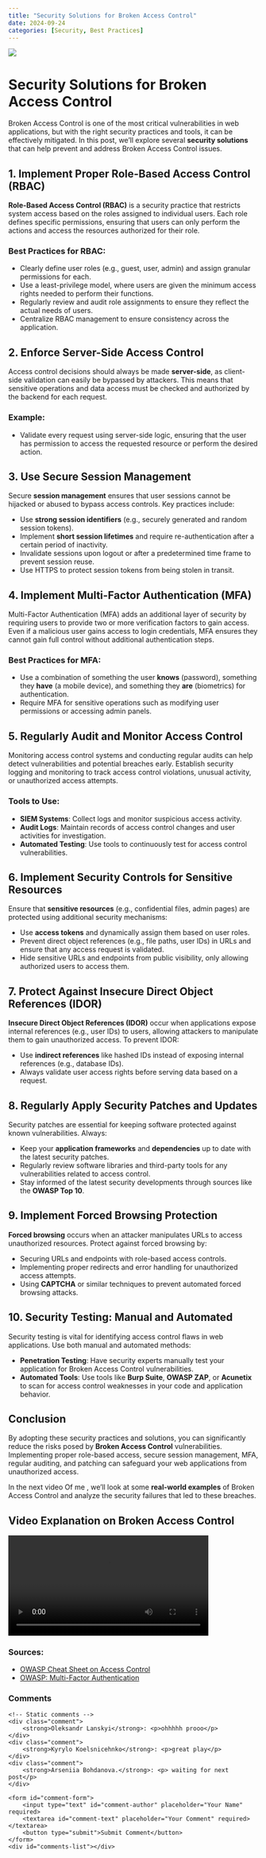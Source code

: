 ```yaml
---
title: "Security Solutions for Broken Access Control"
date: 2024-09-24
categories: [Security, Best Practices]
---
```

![](https://firebasestorage.googleapis.com/v0/b/broken-access-control-51b07.appspot.com/o/1_3z3zxJj_GzArgT2SIy529w.png?alt=media&token=311f6de8-7337-4c63-91ff-3af7faeb0d95)
# Security Solutions for Broken Access Control

Broken Access Control is one of the most critical vulnerabilities in web applications, but with the right security practices and tools, it can be effectively mitigated. In this post, we’ll explore several **security solutions** that can help prevent and address Broken Access Control issues.

## 1. Implement Proper Role-Based Access Control (RBAC)

**Role-Based Access Control (RBAC)** is a security practice that restricts system access based on the roles assigned to individual users. Each role defines specific permissions, ensuring that users can only perform the actions and access the resources authorized for their role.

### Best Practices for RBAC:
- Clearly define user roles (e.g., guest, user, admin) and assign granular permissions for each.
- Use a least-privilege model, where users are given the minimum access rights needed to perform their functions.
- Regularly review and audit role assignments to ensure they reflect the actual needs of users.
- Centralize RBAC management to ensure consistency across the application.

## 2. Enforce Server-Side Access Control

Access control decisions should always be made **server-side**, as client-side validation can easily be bypassed by attackers. This means that sensitive operations and data access must be checked and authorized by the backend for each request.

### Example:
- Validate every request using server-side logic, ensuring that the user has permission to access the requested resource or perform the desired action.

## 3. Use Secure Session Management

Secure **session management** ensures that user sessions cannot be hijacked or abused to bypass access controls. Key practices include:
- Use **strong session identifiers** (e.g., securely generated and random session tokens).
- Implement **short session lifetimes** and require re-authentication after a certain period of inactivity.
- Invalidate sessions upon logout or after a predetermined time frame to prevent session reuse.
- Use HTTPS to protect session tokens from being stolen in transit.

## 4. Implement Multi-Factor Authentication (MFA)

Multi-Factor Authentication (MFA) adds an additional layer of security by requiring users to provide two or more verification factors to gain access. Even if a malicious user gains access to login credentials, MFA ensures they cannot gain full control without additional authentication steps.

### Best Practices for MFA:
- Use a combination of something the user **knows** (password), something they **have** (a mobile device), and something they **are** (biometrics) for authentication.
- Require MFA for sensitive operations such as modifying user permissions or accessing admin panels.

## 5. Regularly Audit and Monitor Access Control

Monitoring access control systems and conducting regular audits can help detect vulnerabilities and potential breaches early. Establish security logging and monitoring to track access control violations, unusual activity, or unauthorized access attempts.

### Tools to Use:
- **SIEM Systems**: Collect logs and monitor suspicious access activity.
- **Audit Logs**: Maintain records of access control changes and user activities for investigation.
- **Automated Testing**: Use tools to continuously test for access control vulnerabilities.

## 6. Implement Security Controls for Sensitive Resources

Ensure that **sensitive resources** (e.g., confidential files, admin pages) are protected using additional security mechanisms:
- Use **access tokens** and dynamically assign them based on user roles.
- Prevent direct object references (e.g., file paths, user IDs) in URLs and ensure that any access request is validated.
- Hide sensitive URLs and endpoints from public visibility, only allowing authorized users to access them.

## 7. Protect Against Insecure Direct Object References (IDOR)

**Insecure Direct Object References (IDOR)** occur when applications expose internal references (e.g., user IDs) to users, allowing attackers to manipulate them to gain unauthorized access. To prevent IDOR:
- Use **indirect references** like hashed IDs instead of exposing internal references (e.g., database IDs).
- Always validate user access rights before serving data based on a request.

## 8. Regularly Apply Security Patches and Updates

Security patches are essential for keeping software protected against known vulnerabilities. Always:
- Keep your **application frameworks** and **dependencies** up to date with the latest security patches.
- Regularly review software libraries and third-party tools for any vulnerabilities related to access control.
- Stay informed of the latest security developments through sources like the **OWASP Top 10**.

## 9. Implement Forced Browsing Protection

**Forced browsing** occurs when an attacker manipulates URLs to access unauthorized resources. Protect against forced browsing by:
- Securing URLs and endpoints with role-based access controls.
- Implementing proper redirects and error handling for unauthorized access attempts.
- Using **CAPTCHA** or similar techniques to prevent automated forced browsing attacks.

## 10. Security Testing: Manual and Automated

Security testing is vital for identifying access control flaws in web applications. Use both manual and automated methods:
- **Penetration Testing**: Have security experts manually test your application for Broken Access Control vulnerabilities.
- **Automated Tools**: Use tools like **Burp Suite**, **OWASP ZAP**, or **Acunetix** to scan for access control weaknesses in your code and application behavior.

## Conclusion

By adopting these security practices and solutions, you can significantly reduce the risks posed by **Broken Access Control** vulnerabilities. Implementing proper role-based access, secure session management, MFA, regular auditing, and patching can safeguard your web applications from unauthorized access.

In the next video Of me , we’ll look at some **real-world examples** of Broken Access Control and analyze the security failures that led to these breaches.
## Video Explanation on Broken Access Control
<video style="width: 80%; height: auto;" controls>
    <source src=  "https://firebasestorage.googleapis.com/v0/b/broken-access-control-51b07.appspot.com/o/recorded.mp4?alt=media&token=7642a85f-c99c-493e-87ef-646945476506" type="video/mp4">
    Your browser does not support the video tag.
</video>

### Sources:
- [OWASP Cheat Sheet on Access Control](https://cheatsheetseries.owasp.org/cheatsheets/Access_Control_Cheat_Sheet.html)
- [OWASP: Multi-Factor Authentication](https://owasp.org/www-community/Multi-factor_Authentication_Cheat_Sheet)


<div class="comments-section">
    <h3>Comments</h3>
    
    <!-- Static comments -->
    <div class="comment">
        <strong>Oleksandr Lanskyi</strong>: <p>ohhhhh prooo</p>
    </div>
    <div class="comment">
        <strong>Kyrylo Koelsnicehnko</strong>: <p>great play</p>
    </div>
    <div class="comment">
        <strong>Arseniia Bohdanova.</strong>: <p> waiting for next post</p>
    </div>

    <form id="comment-form">
        <input type="text" id="comment-author" placeholder="Your Name" required>
        <textarea id="comment-text" placeholder="Your Comment" required></textarea>
        <button type="submit">Submit Comment</button>
    </form>
    <div id="comments-list"></div>
</div>
<script>
    // Add event listener to the comment form
    document.getElementById('comment-form').onsubmit = function(e) {
        e.preventDefault();
        
        var author = document.getElementById('comment-author').value;
        var text = document.getElementById('comment-text').value;
        var commentsList = document.getElementById('comments-list');

        // Create a new comment element
        var comment = document.createElement('div');
        comment.className = 'comment';
        comment.innerHTML = `<strong>${author}</strong>: <p>${text}</p>`;
        
        // Append the new comment to the comments list
        commentsList.appendChild(comment);
        
        // Reset the form fields
        document.getElementById('comment-form').reset();
    };
</script>
